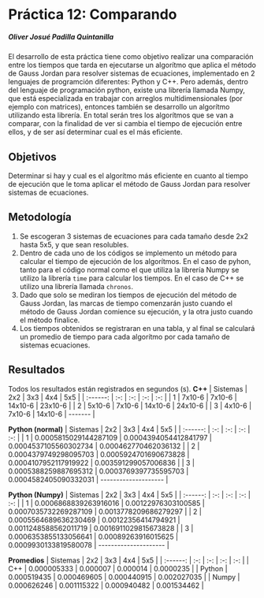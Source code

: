 # Práctica 12: Comparando
##### Oliver Josué Padilla Quintanilla

El desarrollo de esta práctica tiene como objetivo realizar una comparación entre los tiempos que tarda en ejecutarse un algorítmo que aplica el método de Gauss Jordan para resolver sistemas de ecuaciones, implementado en 2 lenguajes de programción diferentes: Python y C++. Pero además, dentro del lenguaje de programación python, existe una librería llamada Numpy, que está especializada en trabajar con arreglos multidimensionales (por ejemplo con matrices), entonces también se desarrollo un algorítmo utilizando esta librería. En total serán tres los algorítmos que se van a comparar, con la finalidad de ver si cambia el tiempo de ejecución entre ellos, y de ser así determinar cual es el más eficiente.

## Objetivos
Determinar si hay y cual es el algorítmo más eficiente en cuanto al tiempo de ejecución que le toma aplicar el método de Gauss Jordan para resolver sistemas de ecuaciones.

## Metodología
1. Se escogeran 3 sistemas de ecuaciones para cada tamaño desde 2x2 hasta 5x5, y que sean resolubles.
2. Dentro de cada uno de los códigos se implemento un método para calcular el tiempo de ejecución de los algorítmos. En el caso de pyhon, tanto para el código normal como el que utiliza la librería Numpy se utilizo la librería `time` para calcular los tiempos. En el caso de C++ se utilizo una librería llamada `chronos`.
3. Dado que solo se mediran los tiempos de ejecución del método de Gauss Jordan, las marcas de tiempo comenzarán justo cuando el método de Gauss Jordan comience su ejecución, y la otra justo cuando el método finalice.
4. Los tiempos obtenidos se registraran en una tabla, y al final se calculará un promedio de tiempo para cada algorítmo por cada tamaño de sistemas ecuaciones.

## Resultados
Todos los resultados están registrados en segundos (s).
**C++**
| Sistemas | 2x2 | 3x3 | 4x4 | 5x5 |
| :------: | :-: | :-: | :-: | :-: |
| 1 | 7x10-6 | 7x10-6 | 14x10-6 | 23x10-6 |
| 2 | 5x10-6 | 7x10-6 | 14x10-6 | 24x10-6 |
| 3 | 4x10-6 | 7x10-6 | 14x10-6 | ------- |

**Python (normal)**
| Sistemas | 2x2 | 3x3 | 4x4 | 5x5 |
| :------: | :-: | :-: | :-: | :-: |
| 1 | 0.0005815029144287109 | 0.0004394054412841797 | 0.0004537105560302734 | 0.000462770462036132 |
| 2 | 0.0004379749298095703 | 0.0005924701690673828 | 0.0004107952117919922 | 0.003591299057006836 |
| 3 | 0.0005388259887695312 | 0.0003769397735595703 | 0.0004582405090332031 | -------------------- |

**Python (Numpy)**
| Sistemas | 2x2 | 3x3 | 4x4 | 5x5 |
| :------: | :-: | :-: | :-: | :-: |
| 1 | 0.0006868839263916016 | 0.00122976303100585 | 0.0007035732269287109 | 0.0013778209686279297 |
| 2 | 0.0005564689636230469 | 0.00122356414794921 | 0.0011248588562011719 | 0.0016911029815673828 |
| 3 | 0.0006353855133056641 | 0.00089263916015625 | 0.0009930133819580078 | --------------------- |


**Promedios**
| Sistemas | 2x2 | 3x3 | 4x4 | 5x5 |
| :------: | :-: | :-: | :-: | :-: |
| C++ | 0.000005333 | 0.000007 | 0.000014 | 0.0000235 |
| Python | 0.000519435 | 0.000469605 | 0.000440915 | 0.002027035 |
| Numpy | 0.000626246 | 0.001115322 | 0.000940482 | 0.001534462 |

